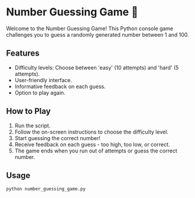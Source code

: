 # Number Guessing Game 💯

Welcome to the Number Guessing Game! This Python console game challenges you to guess a randomly generated number between 1 and 100.

## Features

- Difficulty levels: Choose between 'easy' (10 attempts) and 'hard' (5 attempts).
- User-friendly interface.
- Informative feedback on each guess.
- Option to play again.

## How to Play

1. Run the script.
2. Follow the on-screen instructions to choose the difficulty level.
3. Start guessing the correct number!
4. Receive feedback on each guess - too high, too low, or correct.
5. The game ends when you run out of attempts or guess the correct number.

## Usage

```bash
python number_guessing_game.py
